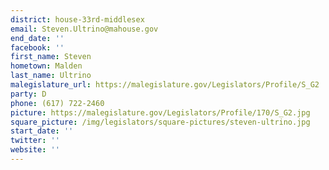 ```yaml
---
district: house-33rd-middlesex
email: Steven.Ultrino@mahouse.gov
end_date: ''
facebook: ''
first_name: Steven
hometown: Malden
last_name: Ultrino
malegislature_url: https://malegislature.gov/Legislators/Profile/S_G2
party: D
phone: (617) 722-2460
picture: https://malegislature.gov/Legislators/Profile/170/S_G2.jpg
square_picture: /img/legislators/square-pictures/steven-ultrino.jpg
start_date: ''
twitter: ''
website: ''
---
```

